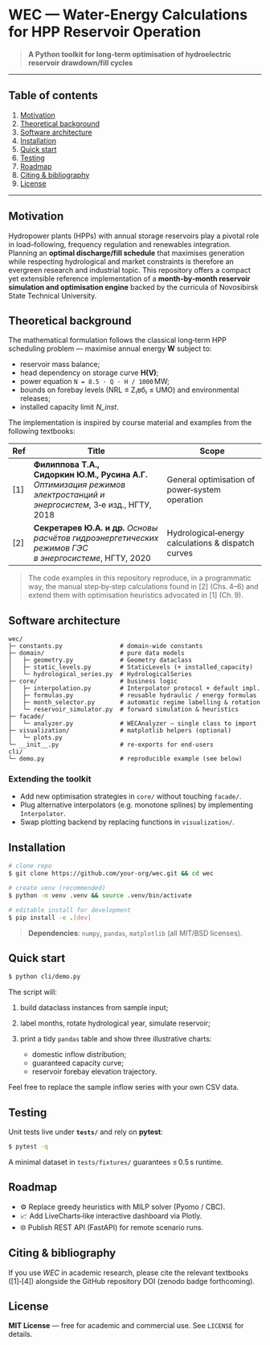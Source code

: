 # WEC — Water‑Energy Calculations for HPP Reservoir Operation

> **A Python toolkit for long‑term optimisation of hydroelectric reservoir drawdown/fill cycles**

---

## Table of contents

1. [Motivation](#motivation)
2. [Theoretical background](#theoretical-background)
3. [Software architecture](#software-architecture)
4. [Installation](#installation)
5. [Quick start](#quick-start)
6. [Testing](#testing)
7. [Roadmap](#roadmap)
8. [Citing & bibliography](#citing--bibliography)
9. [License](#license)

---

## Motivation

Hydropower plants (HPPs) with annual storage reservoirs play a pivotal role in load–following,
frequency regulation and renewables integration.
Planning an **optimal discharge/fill schedule** that maximises generation while respecting
hydrological and market constraints is therefore an evergreen research and industrial topic.
This repository offers a compact yet extensible reference implementation of a
**month‑by‑month reservoir simulation and optimisation engine** backed by the curricula of
Novosibirsk State Technical University.


## Theoretical background

The mathematical formulation follows the classical long‑term HPP scheduling problem
— maximise annual energy **W** subject to:

* reservoir mass balance;
* head dependency on storage curve **H(V)**;
* power equation `N = 8.5 · Q · H / 1000` MW;
* bounds on forebay levels (NRL ≤ Z₍вб₎ ≤ UМО) and environmental releases;
* installed capacity limit *N\_inst*.

The implementation is inspired by course material and examples from the following
textbooks:

| Ref  | Title                                                                                                                       | Scope                                                                           |
| ---- | --------------------------------------------------------------------------------------------------------------------------- | ------------------------------------------------------------------------------- |
| \[1] | **Филиппова Т.А., Сидоркин Ю.М., Русина А.Г.**<br>*Оптимизация режимов электростанций и энергосистем*, 3‑е изд., НГТУ, 2018 | General optimisation of power‑system operation                                  |
| \[2] | **Секретарев Ю.А. и др.** *Основы расчётов гидроэнергетических режимов ГЭС в энергосистеме*, НГТУ, 2020                     | Hydrological‑energy calculations & dispatch curves                              |

> The code examples in this repository reproduce, in a programmatic way, the
> manual step‑by‑step calculations found in \[2] (Chs. 4–6) and extend them with
> optimisation heuristics advocated in \[1] (Ch. 9).

## Software architecture

```text
wec/
├─ constants.py                # domain‑wide constants
├─ domain/                     # pure data models
│   ├─ geometry.py             # Geometry dataclass
│   ├─ static_levels.py        # StaticLevels (+ installed_capacity)
│   └─ hydrological_series.py  # HydrologicalSeries
├─ core/                       # business logic
│   ├─ interpolation.py        # Interpolator protocol + default impl.
│   ├─ formulas.py             # reusable hydraulic / energy formulas
│   ├─ month_selector.py       # automatic regime labelling & rotation
│   └─ reservoir_simulator.py  # forward simulation & heuristics
├─ facade/
│   └─ analyzer.py             # WECAnalyzer – single class to import
├─ visualization/              # matplotlib helpers (optional)
│   └─ plots.py
└─ __init__.py                 # re‑exports for end‑users
cli/
└─ demo.py                     # reproducible example (see below)
```

### Extending the toolkit

* Add new optimisation strategies in `core/` without touching `facade/`.
* Plug alternative interpolators (e.g. monotone splines) by implementing
  `Interpolator`.
* Swap plotting backend by replacing functions in `visualization/`.

## Installation

```bash
# clone repo
$ git clone https://github.com/your‑org/wec.git && cd wec

# create venv (recommended)
$ python -m venv .venv && source .venv/bin/activate

# editable install for development
$ pip install -e .[dev]
```

> **Dependencies**: `numpy`, `pandas`, `matplotlib` (all MIT/BSD licenses).

## Quick start

```bash
$ python cli/demo.py
```

The script will:

1. build dataclass instances from sample input;
2. label months, rotate hydrological year, simulate reservoir;
3. print a tidy `pandas` table and show three illustrative charts:

   * domestic inflow distribution;
   * guaranteed capacity curve;
   * reservoir forebay elevation trajectory.

Feel free to replace the sample inflow series with your own CSV data.

## Testing

Unit tests live under **`tests/`** and rely on **pytest**:

```bash
$ pytest -q
```

A minimal dataset in `tests/fixtures/` guarantees ≤ 0.5 s runtime.

## Roadmap

* ⚙️  Replace greedy heuristics with MILP solver (Pyomo / CBC).
* 📈  Add LiveCharts‑like interactive dashboard via Plotly.
* 🌐  Publish REST API (FastAPI) for remote scenario runs.

## Citing & bibliography

If you use *WEC* in academic research, please cite the relevant textbooks
(\[1]‑\[4]) alongside the GitHub repository DOI (zenodo badge forthcoming).

## License

**MIT License** — free for academic and commercial use.  See `LICENSE` for details.

